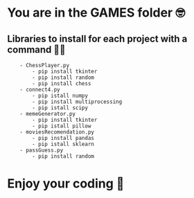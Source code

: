 # You are in the GAMES folder :nerd_face:

## Libraries to install for each project with a command :technologist:

        - ChessPlayer.py
            - pip install tkinter
            - pip install random
            - pip install chess
        - connect4.py
            - pip istall numpy
            - pip install multiprocessing
            - pip istall scipy
        - memeGenerator.py
            - pip install tkinter
            - pip istall pillow
        - moviesRecomendation.py
            - pip install pandas
            - pip istall sklearn
        - passGuess.py
            - pip install random 

#  Enjoy your coding :partying_face: 